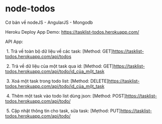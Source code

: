 # node-todos
Cơ bản về nodeJS - AngularJS - Mongodb

Heroku Deploy App Demo: https://tasklist-todos.herokuapp.com/

API App: 

  1. Trả về toàn bộ dữ liệu về các task: [Method: GET]https://tasklist-todos.herokuapp.com/api/todos
  
  2. Trả về dữ liệu của một task qua id: [Method: GET]https://tasklist-todos.herokuapp.com/api/todo/id_của_một_task
  
  3. Xoá một task trong todo list: [Method: DELETE]https://tasklist-todos.herokuapp.com/api/todo/id_của_một_task
  
  4. Thêm một task vào todo list dùng json: [Method: POST]https://tasklist-todos.herokuapp.com/api/todo/
  
  5. Cập nhật thông tin cho task, sửa task: [Mẹthod: PUT]https://tasklist-todos.herokuapp.com/api/todo/
